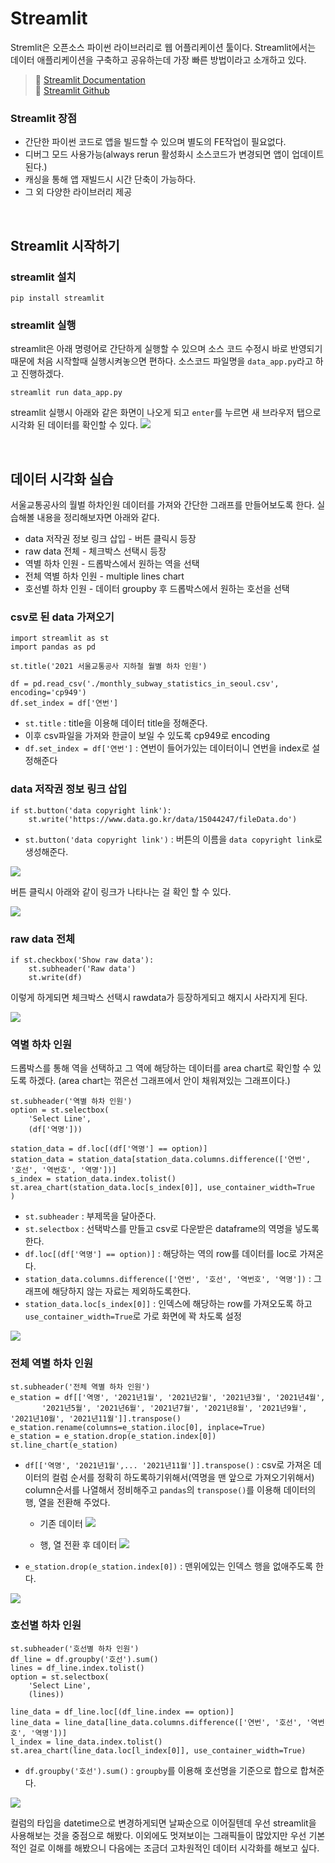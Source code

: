 # Streamlit
Stremlit은 오픈소스 파이썬 라이브러리로 웹 어플리케이션 툴이다. Streamlit에서는 데이터 애플리케이션을 구축하고 공유하는데 가장 빠른 방법이라고 소개하고 있다. 

> 📂 [Streamlit Documentation](https://docs.streamlit.io/library/get-started)   
> 📂 [Streamlit Github](https://github.com/MarcSkovMadsen/awesome-streamlit)

### Streamlit 장점
- 간단한 파이썬 코드로 앱을 빌드할 수 있으며 별도의 FE작업이 필요없다.
- 디버그 모드 사용가능(always rerun 활성화시 소스코드가 변경되면 앱이 업데이트 된다.)
- 캐싱을 통해 앱 재빌드시 시간 단축이 가능하다.
- 그 외 다양한 라이브러리 제공

<br>

## Streamlit 시작하기
### streamlit 설치
```
pip install streamlit
```

### streamlit 실행
streamlit은 아래 명령어로 간단하게 실행할 수 있으며 소스 코드 수정시 바로 반영되기 때문에 처음 시작할때 실행시켜놓으면 편하다. 소스코드 파일명을 `data_app.py`라고 하고 진행하겠다. 
```
streamlit run data_app.py
```
streamlit 실행시 아래와 같은 화면이 나오게 되고 `enter`를 누르면 새 브라우저 탭으로 시각화 된 데이터를 확인할 수 있다.
![](https://images.velog.io/images/anjaekk/post/f2a089c0-b163-4914-8fc5-024fe1524b8d/image.png)

<br>

## 데이터 시각화 실습
서울교통공사의 월벌 하차인원 데이터를 가져와 간단한 그래프를 만들어보도록 한다. 실습해볼 내용을 정리해보자면 아래와 같다. 
- data 저작권 정보 링크 삽입 - 버튼 클릭시 등장
- raw data 전체 - 체크박스 선택시 등장
- 역별 하차 인원 - 드롭박스에서 원하는 역을 선택
- 전체 역별 하차 인원 - multiple lines chart
- 호선별 하차 인원 - 데이터 groupby 후 드롭박스에서 원하는 호선을 선택

### csv로 된 data 가져오기

```
import streamlit as st
import pandas as pd

st.title('2021 서울교통공사 지하철 월별 하차 인원')

df = pd.read_csv('./monthly_subway_statistics_in_seoul.csv', encoding='cp949')
df.set_index = df['연번']
```
- `st.title` : title을 이용해 데이터 title을 정해준다. 
- 이후 csv파일을 가져와 한글이 보일 수 있도록 cp949로 encoding 
- `df.set_index = df['연번']` : 연번이 들어가있는 데이터이니 연번을 index로 설정해준다


### data 저작권 정보 링크 삽입
```
if st.button('data copyright link'):
    st.write('https://www.data.go.kr/data/15044247/fileData.do')
```
- `st.button('data copyright link')` : 버튼의 이름을 `data copyright link`로 생성해준다. 

![](https://images.velog.io/images/anjaekk/post/3b3af4ce-00e6-495e-a57c-88643700b754/image.png)

버튼 클릭시 아래와 같이 링크가 나타나는 걸 확인 할 수 있다.

![](https://images.velog.io/images/anjaekk/post/a096707e-ca8b-42e2-a275-a2550ed24fee/image.png)

### raw data 전체 
```
if st.checkbox('Show raw data'):
    st.subheader('Raw data')
    st.write(df)
```
이렇게 하게되면 체크박스 선택시 rawdata가 등장하게되고 해지시 사라지게 된다.

![](https://images.velog.io/images/anjaekk/post/82b50b0b-b688-4b34-9479-6d61dda4d3a9/image.png)

### 역별 하차 인원
드롭박스를 통해 역을 선택하고 그 역에 해당하는 데이터를 area chart로 확인할 수 있도록 하겠다.
(area chart는 꺾은선 그래프에서 안이 채워져있는 그래프이다.)

```
st.subheader('역별 하차 인원')
option = st.selectbox(
    'Select Line', 
    (df['역명']))

station_data = df.loc[(df['역명'] == option)]
station_data = station_data[station_data.columns.difference(['연번', '호선', '역번호', '역명'])]
s_index = station_data.index.tolist()
st.area_chart(station_data.loc[s_index[0]], use_container_width=True
)
```
- `st.subheader` : 부제목을 달아준다.
- `st.selectbox` : 선택박스를 만들고 csv로 다운받은 dataframe의 역명을 넣도록 한다.
- `df.loc[(df['역명'] == option)]` : 해당하는 역의 row를 데이터를 loc로 가져온다. 
- `station_data.columns.difference(['연번', '호선', '역번호', '역명'])` : 그래프에 해당하지 않는 자료는 제외하도록한다.
- `station_data.loc[s_index[0]]` : 인덱스에 해당하는 row를 가져오도록 하고 `use_container_width=True`로 가로 화면에 꽉 차도록 설정

![](https://images.velog.io/images/anjaekk/post/aa430783-75f9-4089-bae1-2a9989ffaf68/image.png)

### 전체 역별 하차 인원
```
st.subheader('전체 역별 하차 인원')
e_station = df[['역명', '2021년1월', '2021년2월', '2021년3월', '2021년4월',
       '2021년5월', '2021년6월', '2021년7월', '2021년8월', '2021년9월', '2021년10월', '2021년11월']].transpose()
e_station.rename(columns=e_station.iloc[0], inplace=True)
e_station = e_station.drop(e_station.index[0])
st.line_chart(e_station)
```

- `df[['역명', '2021년1월',... '2021년11월']].transpose()` : csv로 가져온 데이터의 컬럼 순서를 정확히 하도록하기위해서(역명을 맨 앞으로 가져오기위해서) column순서를 나열해서 정비해주고 	`pandas`의 `transpose()`를 이용해 데이터의 행, 열을 전환해 주었다.

   - 기존 데이터
    ![](https://images.velog.io/images/anjaekk/post/a6470704-381c-4000-84ed-052e8ffee4ea/image.png)

   - 행, 열 전환 후 데이터
   ![](https://images.velog.io/images/anjaekk/post/51678b4b-a424-4384-9b36-3a4a17a11c0f/image.png)

- `e_station.drop(e_station.index[0])` : 맨위에있는 인덱스 행을 없애주도록 한다.

![](https://images.velog.io/images/anjaekk/post/5ec6cded-5dcb-47c6-8498-17edebb4b984/image.png)

### 호선별 하차 인원
```
st.subheader('호선별 하차 인원')
df_line = df.groupby('호선').sum()
lines = df_line.index.tolist()
option = st.selectbox(
    'Select Line', 
    (lines))

line_data = df_line.loc[(df_line.index == option)]
line_data = line_data[line_data.columns.difference(['연번', '호선', '역번호', '역명'])]
l_index = line_data.index.tolist()
st.area_chart(line_data.loc[l_index[0]], use_container_width=True)
```

- `df.groupby('호선').sum()` : `groupby`를 이용해 호선명을 기준으로 합으로 합쳐준다. 

![](https://images.velog.io/images/anjaekk/post/24794ceb-32c7-4a01-aaf8-c639de6a0549/image.png)


컬럼의 타입을 datetime으로 변경하게되면 날짜순으로 이어질텐데 우선 streamlit을 사용해보는 것을 중점으로 해봤다. 이외에도 멋져보이는 그래픽들이 많았지만 우선 기본적인 걸로 이해를 해봤으니 다음에는 조금더 고차원적인 데이터 시각화를 해보고 싶다.
